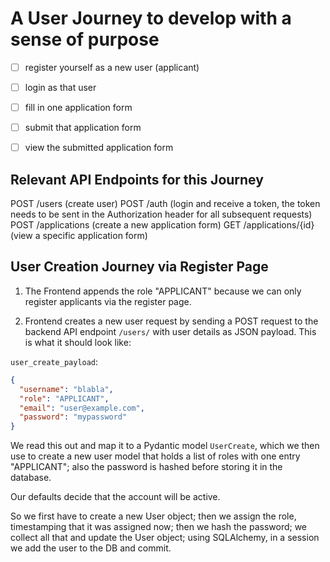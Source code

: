 # A User Journey to develop with a sense of purpose

- [ ] register yourself as a new user (applicant)
- [ ] login as that user
- [ ] fill in one application form
- [ ] submit that application form
- [ ] view the submitted application form


## Relevant API Endpoints for this Journey

POST /users (create user)
POST /auth (login and receive a token, the token needs to be sent in the Authorization header for all subsequent requests)
POST /applications (create a new application form)
GET /applications/{id} (view a specific application form)


## User Creation Journey via Register Page

1. The Frontend appends the role "APPLICANT" because we can only register applicants via the register page.

2. Frontend creates a new user request by sending a POST request to the backend API endpoint `/users/` with user details as JSON payload.
This is what it should look like:

`user_create_payload`:

```json
{
  "username": "blabla",
  "role": "APPLICANT",
  "email": "user@example.com",
  "password": "mypassword"
}
```

We read this out and map it to a Pydantic model `UserCreate`, which we then use to create a new user model that holds a list of roles with one entry "APPLICANT"; also the password is hashed before storing it in the database.

Our defaults decide that the account will be active.

So we first have to create a new User object;
then we assign the role, timestamping that it was assigned now;
then we hash the password;
we collect all that and update the User object;
using SQLAlchemy, in a session we add the user to the DB and commit.
